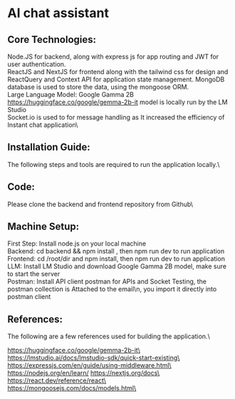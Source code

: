 
# AI chat assistant


## Core Technologies:
Node.JS for backend, along with express js for app routing and JWT for user authentication.\
ReactJS and NextJS for frontend along with the tailwind css for design and ReactQuery and Context API for application state management\.
MongoDB database is used to store the data, using the mongoose ORM. \
Large Language Model: Google Gamma 2B https://huggingface.co/google/gemma-2b-it model is locally run by the LM Studio\
Socket.io is used to for message handling as It increased the efficiency of Instant chat application\

## Installation Guide:
The following steps and tools are required to run the application locally.\

## Code:
Please clone the backend and frontend repository from Github\

## Machine Setup:
First Step:  Install node.js on your local machine\
Backend:  cd backend && npm install , then npm run dev to run application\
Frontend:  cd /root/dir and npm install, then npm run dev to run application\
LLM: Install LM Studio and download Google Gamma 2B model, make sure to start the server\
Postman: Install API client postman for APIs and Socket Testing, the postman collection is Attached to the email\n, you import it directly into postman client


## References:
The following are a few references used for building the application.\

https://huggingface.co/google/gemma-2b-it\
https://lmstudio.ai/docs/lmstudio-sdk/quick-start-existing\
https://expressjs.com/en/guide/using-middleware.html\
https://nodejs.org/en/learn/
https://nextjs.org/docs\
https://react.dev/reference/react\
https://mongoosejs.com/docs/models.html\